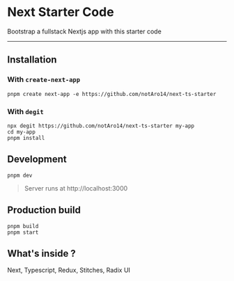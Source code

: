 # Next Starter Code

Bootstrap a fullstack Nextjs app with this starter code

---

## Installation

### With `create-next-app`

```shell
pnpm create next-app -e https://github.com/notAro14/next-ts-starter
```

### With `degit`

```shell
npx degit https://github.com/notAro14/next-ts-starter my-app
cd my-app
pnpm install
```

## Development

```shell
pnpm dev
```

> Server runs at http://localhost:3000

## Production build

```shell
pnpm build
pnpm start
```

## What's inside ?

Next, Typescript, Redux, Stitches, Radix UI
